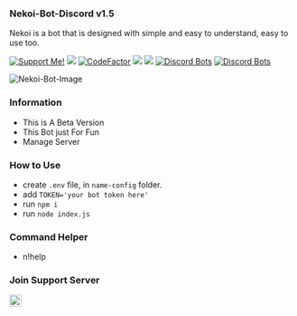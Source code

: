 ### Nekoi-Bot-Discord v1.5
Nekoi is a bot that is designed with simple and easy to understand, easy to use too.

<a href="https://saweria.co/domathjav69"><img src="https://img.shields.io/badge/Support-Me!-green.svg" alt="Support Me!"></a>
<a href="https://github.com/DomathID/Nekoi69/blob/master/LICENSE"><img src="https://img.shields.io/badge/license-AGPL%20v3-lightgray.svg"></a>
[![CodeFactor](https://www.codefactor.io/repository/github/domathid/nekoi/badge)](https://www.codefactor.io/repository/github/domathid/nekoi)
<a href="https://github.com/domathid/nekoi69"><img src="https://img.shields.io/badge/code-maintenance-yellow.svg"></a>
<a href="https://github.com/domathid"><img src="https://img.shields.io/badge/language-JS-blue"></a>
[![Discord Bots](https://top.gg/api/widget/status/733876789792866345.svg)](https://top.gg/bot/733876789792866345)
[![Discord Bots](https://top.gg/api/widget/lib/733876789792866345.svg)](https://top.gg/bot/733876789792866345)

![Nekoi-Bot-Image](https://user-images.githubusercontent.com/68462743/87853613-bbd57680-c935-11ea-86ce-6d8cdcd13d89.gif)

 ### Information
- This is A Beta Version
- This Bot just For Fun
- Manage Server 

### How to Use 
- create `.env` file, in `name-config` folder.
- add `TOKEN='your bot token here'`
- run `npm i`
- run `node index.js`

### Command Helper
- n!help

### Join Support Server
<a href="https://discord.gg/e9bzxXD">
  <img align="left" alt="Anurag's Discord" width="21px" src="https://raw.githubusercontent.com/anuraghazra/anuraghazra/master/assets/discord-round.svg" />
</a>

